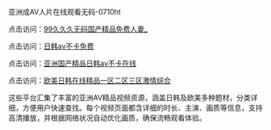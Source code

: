 亚洲成AV人片在线观看无码-0710ht

点击访问：<a href="https://heiliaoe8ajia.pages.dev">99久久久无码国产精品免费人妻_</a>

点击访问：<a href="https://heiliaozj3tjd.pages.dev">日韩av不卡免费</a>

点击访问：<a href="https://heiliaoxqkkct.pages.dev">亚洲国产精品日韩av不卡在线</a>

点击访问：<a href="https://heiliaoxwd5i8.pages.dev">欧美日韩在线精品一区二区三区激情综合</a>

这些平台汇集了丰富的亚洲AV精品视频资源，涵盖日韩及欧美多种题材，分类详细，方便用户快速查找。每个视频页面都含详细的时长、主演、画质等信息，支持高清播放，并根据网络状况自动优化画质，确保流畅观看体验。

<span style="display:none;">[Canonical link](）</span>
